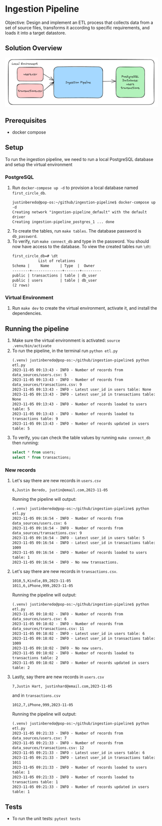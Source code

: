 # Ingestion Pipeline

Objective: Design and implement an ETL process that collects data from a set of source files, transforms it according to specific requirements, and loads it into a target datastore.

## Solution Overview
![Alt text](images/image.png)
## Prerequisites
- docker compose


## Setup
To run the ingestion pipeline, we need to run a local PostgreSQL database and setup the virtual environment
### PostgreSQL
1. Run `docker-compose up -d` to provision a local database named `first_circle_db`.
    ```
    justinberedo@pop-os:~/github/ingestion-pipeline$ docker-compose up -d
    Creating network "ingestion-pipeline_default" with the default driver
    Creating ingestion-pipeline_postgres_1 ... done
    ```
2. To create the tables, run `make tables`. The database password is `db_password`.
3. To verify, run `make connect_db` and type in the password. You should now have access to the database. To view the created tables run `\dt`:
    ```
    first_circle_db=# \dt
                List of relations
    Schema |     Name     | Type  |  Owner  
    --------+--------------+-------+---------
    public | transactions | table | db_user
    public | users        | table | db_user
    (2 rows)
    ```
### Virtual Environment
1. Run `make dev` to create the virtual environment, activate it, and install the dependencies.

## Running the pipeline
1. Make sure the virtual environment is activated: `source .venv/bin/activate` 
2. To run the pipeline, in the terminal run `python etl.py`
    ```
    (.venv) justinberedo@pop-os:~/github/ingestion-pipeline$ python etl.py
    2023-11-05 09:13:43 - INFO - Number of records from data_sources/users.csv: 5
    2023-11-05 09:13:43 - INFO - Number of records from data_sources/transactions.csv: 9
    2023-11-05 09:13:43 - INFO - Latest user_id in users table: None
    2023-11-05 09:13:43 - INFO - Latest user_id in transactions table: None
    2023-11-05 09:13:43 - INFO - Number of records loaded to users table: 5
    2023-11-05 09:13:43 - INFO - Number of records loaded to transactions table: 9
    2023-11-05 09:13:43 - INFO - Number of records updated in users table: 5
    ```
3. To verify, you can check the table values by running `make connect_db` then running:
    ```SQL
    select * from users;
    select * from transactions;
    ```
### New records
1. Let's say there are new records in `users.csv`
    ```
    6,Justin Beredo, justin@email.com,2023-11-05
    ```
    Running the pipeline will output:
    ```
    (.venv) justinberedo@pop-os:~/github/ingestion-pipeline$ python etl.py
    2023-11-05 09:16:54 - INFO - Number of records from data_sources/users.csv: 6
    2023-11-05 09:16:54 - INFO - Number of records from data_sources/transactions.csv: 9
    2023-11-05 09:16:54 - INFO - Latest user_id in users table: 5
    2023-11-05 09:16:54 - INFO - Latest user_id in transactions table: 1009
    2023-11-05 09:16:54 - INFO - Number of records loaded to users table: 1
    2023-11-05 09:16:54 - INFO - No new transactions.
    ```
2. Let's say there are new records in `transactions.csv`. 
    ```
    1010,5,Kindle,89,2023-11-05
    1011,6,iPhone,999,2023-11-05
    ```
    Running the pipeline will output:

    ```
    (.venv) justinberedo@pop-os:~/github/ingestion-pipeline$ python etl.py
    2023-11-05 09:18:02 - INFO - Number of records from data_sources/users.csv: 6
    2023-11-05 09:18:02 - INFO - Number of records from data_sources/transactions.csv: 11
    2023-11-05 09:18:02 - INFO - Latest user_id in users table: 6
    2023-11-05 09:18:02 - INFO - Latest user_id in transactions table: 1009
    2023-11-05 09:18:02 - INFO - No new users.
    2023-11-05 09:18:02 - INFO - Number of records loaded to transactions table: 2
    2023-11-05 09:18:02 - INFO - Number of records updated in users table: 2
    ```
3. Lastly, say there are new records in `users.csv`
    ```
    7,Justin Hart, justinhard@email.com,2023-11-05
    ```
    and in `transactions.csv`
    ```
    1012,7,iPhone,999,2023-11-05
    ```
    Running the pipeline will output:
    ```
    (.venv) justinberedo@pop-os:~/github/ingestion-pipeline$ python etl.py
    2023-11-05 09:21:33 - INFO - Number of records from data_sources/users.csv: 7
    2023-11-05 09:21:33 - INFO - Number of records from data_sources/transactions.csv: 12
    2023-11-05 09:21:33 - INFO - Latest user_id in users table: 6
    2023-11-05 09:21:33 - INFO - Latest user_id in transactions table: 1011
    2023-11-05 09:21:33 - INFO - Number of records loaded to users table: 1
    2023-11-05 09:21:33 - INFO - Number of records loaded to transactions table: 1
    2023-11-05 09:21:33 - INFO - Number of records updated in users table: 1
    ```

## Tests
- To run the unit tests: `pytest tests`
